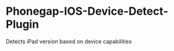 Phonegap-IOS-Device-Detect-Plugin
=================================

Detects iPad version based on device capabilities